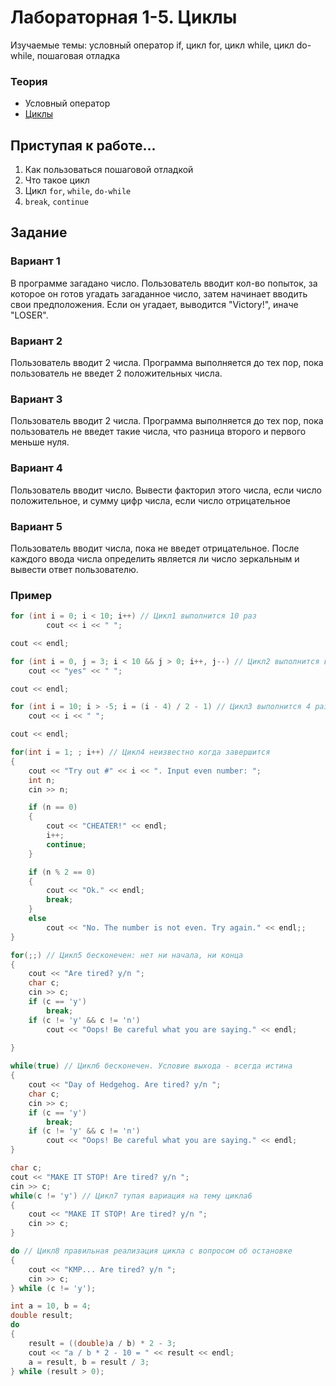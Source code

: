 # Лабораторная 1-5. Циклы
Изучаемые темы: условный оператор if, цикл for, цикл while, цикл do-while, пошаговая отладка

### Теория
* Условный оператор
* [Циклы](https://github.com/StriderAJR/StudentCpp/wiki/Циклы)

## Приступая к работе...
1. Как пользоваться пошаговой отладкой
1. Что такое цикл
1. Цикл `for`, `while`, `do-while`
1. `break`, `continue`

## Задание
### Вариант 1
В программе загадано число. Пользователь вводит кол-во попыток, за которое он готов угадать загаданное число, затем начинает вводить свои предположения. Если он угадает, выводится "Victory!", иначе "LOSER".

### Вариант 2
Пользователь вводит 2 числа. Программа выполняется до тех пор, пока пользователь не введет 2 положительных числа.

### Вариант 3
Пользователь вводит 2 числа. Программа выполняется до тех пор, пока пользователь не введет такие числа, что разница второго и первого меньше нуля.

### Вариант 4
Пользователь вводит число. Вывести факторил этого числа, если число положительное, и сумму цифр числа, если число отрицательное

### Вариант 5
Пользователь вводит числа, пока не введет отрицательное. После каждого ввода числа определить является ли число зеркальным и вывести ответ пользователю.

### Пример
```c++
for (int i = 0; i < 10; i++) // Цикл1 выполнится 10 раз
        cout << i << " ";

cout << endl;

for (int i = 0, j = 3; i < 10 && j > 0; i++, j--) // Цикл2 выполнится всего 3 раза
    cout << "yes" << " ";

cout << endl;

for (int i = 10; i > -5; i = (i - 4) / 2 - 1) // Цикл3 выполнится 4 раза
    cout << i << " ";

cout << endl;

for(int i = 1; ; i++) // Цикл4 неизвестно когда завершится
{
    cout << "Try out #" << i << ". Input even number: ";
    int n;
    cin >> n;

    if (n == 0)
    {
        cout << "CHEATER!" << endl;
        i++;
        continue;
    }

    if (n % 2 == 0)
    {
        cout << "Ok." << endl;
        break;
    }
    else
        cout << "No. The number is not even. Try again." << endl;;
}

for(;;) // Цикл5 бесконечен: нет ни начала, ни конца
{
    cout << "Are tired? y/n ";
    char c;
    cin >> c;
    if (c == 'y')
        break;
    if (c != 'y' && c != 'n')
        cout << "Oops! Be careful what you are saying." << endl;
    
}

while(true) // Цикл6 бесконечен. Условие выхода - всегда истина
{
    cout << "Day of Hedgehog. Are tired? y/n ";
    char c;
    cin >> c;
    if (c == 'y')
        break;
    if (c != 'y' && c != 'n')
        cout << "Oops! Be careful what you are saying." << endl;
}

char c;
cout << "MAKE IT STOP! Are tired? y/n ";
cin >> c;
while(c != 'y') // Цикл7 тупая вариация на тему цикла6
{
    cout << "MAKE IT STOP! Are tired? y/n ";
    cin >> c;
}

do // Цикл8 правильная реализация цикла с вопросом об остановке
{
    cout << "KMP... Are tired? y/n ";
    cin >> c;
} while (c != 'y');

int a = 10, b = 4;
double result;
do
{
    result = ((double)a / b) * 2 - 3;
    cout << "a / b * 2 - 10 = " << result << endl;
    a = result, b = result / 3;
} while (result > 0);
```
